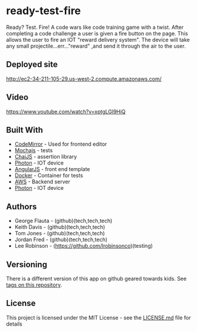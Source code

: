 # ready-test-fire
Ready? Test. Fire!
A code wars like code training game with a twist. After completing a code challenge a user is given a fire button on the page. This allows the user to fire an IOT "reward delivery system". The device will take any small projectile...err..."reward" ,and send it through the air to the user.

## Deployed site
http://ec2-34-211-105-29.us-west-2.compute.amazonaws.com/

## Video
https://www.youtube.com/watch?v=xptgLGl9HiQ


## Built With

* [CodeMirror](http://codemirror.net/) - Used for frontend editor
* [Mochajs](https://mochajs.org/) - tests
* [ChaiJS](http://chaijs.com/) - assertion library
* [Photon](https://www.particle.io/) - IOT device
* [AngularJS](https://angularjs.org/) - front end template
* [Docker](https://www.docker.com/) - Container for tests
* [AWS](https://aws.amazon.com/) - Backend server
* [Photon](https://www.particle.io/) - IOT device



## Authors

* George Flauta - (github)(tech,tech,tech)
* Keith Davis - (github)(tech,tech,tech)
* Tom Jones - (github)(tech,tech,tech)
* Jordan Fred - (github)(tech,tech,tech)
* Lee Robinson - (https://github.com/lrobinsonco)(testing)

## Versioning

There is a different version of this app on github geared towards kids. See [tags on this repository](https://github.com/This-Is-Not-A-Test/ready-play-go).


## License

This project is licensed under the MIT License - see the [LICENSE.md](LICENSE.md) file for details
